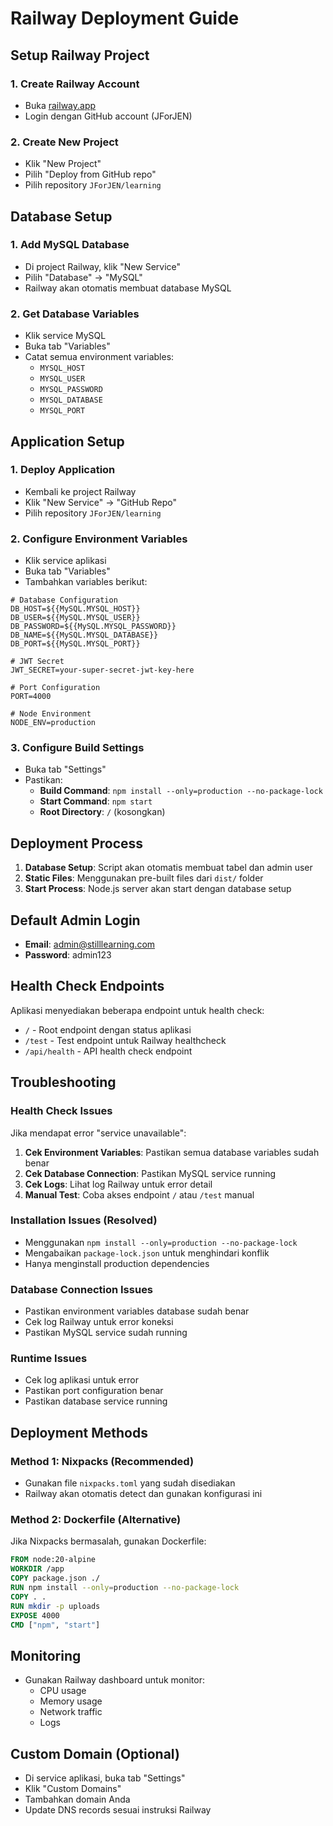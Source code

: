 # Railway Deployment Guide

## Setup Railway Project

### 1. Create Railway Account
- Buka [railway.app](https://railway.app)
- Login dengan GitHub account (JForJEN)

### 2. Create New Project
- Klik "New Project"
- Pilih "Deploy from GitHub repo"
- Pilih repository `JForJEN/learning`

## Database Setup

### 1. Add MySQL Database
- Di project Railway, klik "New Service"
- Pilih "Database" → "MySQL"
- Railway akan otomatis membuat database MySQL

### 2. Get Database Variables
- Klik service MySQL
- Buka tab "Variables"
- Catat semua environment variables:
  - `MYSQL_HOST`
  - `MYSQL_USER`
  - `MYSQL_PASSWORD`
  - `MYSQL_DATABASE`
  - `MYSQL_PORT`

## Application Setup

### 1. Deploy Application
- Kembali ke project Railway
- Klik "New Service" → "GitHub Repo"
- Pilih repository `JForJEN/learning`

### 2. Configure Environment Variables
- Klik service aplikasi
- Buka tab "Variables"
- Tambahkan variables berikut:

```env
# Database Configuration
DB_HOST=${{MySQL.MYSQL_HOST}}
DB_USER=${{MySQL.MYSQL_USER}}
DB_PASSWORD=${{MySQL.MYSQL_PASSWORD}}
DB_NAME=${{MySQL.MYSQL_DATABASE}}
DB_PORT=${{MySQL.MYSQL_PORT}}

# JWT Secret
JWT_SECRET=your-super-secret-jwt-key-here

# Port Configuration
PORT=4000

# Node Environment
NODE_ENV=production
```

### 3. Configure Build Settings
- Buka tab "Settings"
- Pastikan:
  - **Build Command**: `npm install --only=production --no-package-lock`
  - **Start Command**: `npm start`
  - **Root Directory**: `/` (kosongkan)

## Deployment Process

1. **Database Setup**: Script akan otomatis membuat tabel dan admin user
2. **Static Files**: Menggunakan pre-built files dari `dist/` folder
3. **Start Process**: Node.js server akan start dengan database setup

## Default Admin Login

- **Email**: admin@stilllearning.com
- **Password**: admin123

## Health Check Endpoints

Aplikasi menyediakan beberapa endpoint untuk health check:
- `/` - Root endpoint dengan status aplikasi
- `/test` - Test endpoint untuk Railway healthcheck
- `/api/health` - API health check endpoint

## Troubleshooting

### Health Check Issues
Jika mendapat error "service unavailable":
1. **Cek Environment Variables**: Pastikan semua database variables sudah benar
2. **Cek Database Connection**: Pastikan MySQL service running
3. **Cek Logs**: Lihat log Railway untuk error detail
4. **Manual Test**: Coba akses endpoint `/` atau `/test` manual

### Installation Issues (Resolved)
- Menggunakan `npm install --only=production --no-package-lock`
- Mengabaikan `package-lock.json` untuk menghindari konflik
- Hanya menginstall production dependencies

### Database Connection Issues
- Pastikan environment variables database sudah benar
- Cek log Railway untuk error koneksi
- Pastikan MySQL service sudah running

### Runtime Issues
- Cek log aplikasi untuk error
- Pastikan port configuration benar
- Pastikan database service running

## Deployment Methods

### Method 1: Nixpacks (Recommended)
- Gunakan file `nixpacks.toml` yang sudah disediakan
- Railway akan otomatis detect dan gunakan konfigurasi ini

### Method 2: Dockerfile (Alternative)
Jika Nixpacks bermasalah, gunakan Dockerfile:
```dockerfile
FROM node:20-alpine
WORKDIR /app
COPY package.json ./
RUN npm install --only=production --no-package-lock
COPY . .
RUN mkdir -p uploads
EXPOSE 4000
CMD ["npm", "start"]
```

## Monitoring

- Gunakan Railway dashboard untuk monitor:
  - CPU usage
  - Memory usage
  - Network traffic
  - Logs

## Custom Domain (Optional)

- Di service aplikasi, buka tab "Settings"
- Klik "Custom Domains"
- Tambahkan domain Anda
- Update DNS records sesuai instruksi Railway 
